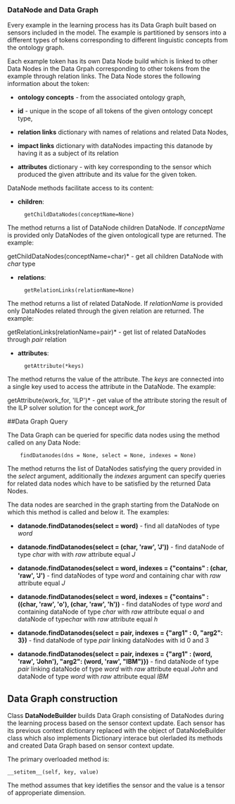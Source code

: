 ### DataNode and Data Graph

Every example in the learning process has its Data Graph built based on sensors included in the model. 
The example is partitioned by sensors into a different types of tokens corresponding to different linguistic concepts from the ontology graph.

Each example token has its own Data Node build which is linked to other Data Nodes in the Data Grpah corresponding to other tokens from the example through relation links. The Data Node stores the following information about the token:
* **ontology concepts**  - from the associated ontology graph, 


* **id** - unique in the scope of all tokens of the given ontology concept type, 


* **relation links** dictionary with names of relations and related Data Nodes,


* **impact links** dictionary with dataNodes impacting this datanode by having it as a subject of its relation


* **attributes** dictionary - with key corresponding to the sensor which produced the given attribute and its value for the given token. 

DataNode methods facilitate access to its content:
* **children**:

		getChildDataNodes(conceptName=None)

The method returns a list of DataNode children DataNode. If *conceptName* is provided only DataNodes of the given ontologicall type are returned. The example:
		
getChildDataNodes(conceptName=char)* - get all children DataNode with *char* type

* **relations**:

		getRelationLinks(relationName=None)
		
The method returns a list of related DataNode. If *relationName* is provided only DataNodes related through the given relation are returned. The example:

getRelationLinks(relationName=pair)* - get list of related DataNodes through *pair* relation

* **attributes**:

		getAttribute(*keys)

The method returns the value of the attribute. The *keys* are connected into a single key used to access the attribute in the DataNode. The example:

getAttribute(work_for, 'ILP')* - get value of the attribute storing the result of the ILP solver solution for the concept *work_for*

##Data Graph Query

The Data Graph can be queried for specific data nodes using the method called on any Data Node:
		
		findDatanodes(dns = None, select = None, indexes = None)
The method returns the list of DataNodes satisfying the query provided in the *select* argument, additionally the *indexes* argument can specify queries for related data nodes which have to be satisfied by the returned Data Nodes.


The data nodes are searched in the graph starting from the DataNode on which this method is called and below it.
The examples:

* **datanode.findDatanodes(select = word)** - find all dataNodes of type *word*


* **datanode.findDatanodes(select = (char, 'raw', 'J'))** - find dataNode of type *char* with with *raw* attribute equal *J*


* **datanode.findDatanodes(select = word,  indexes = {"contains" : (char, 'raw', 'J')** - find dataNodes of type *word* and containing char with *raw* attribute equal *J*


* **datanode.findDatanodes(select = word,  indexes = {"contains" : ((char, 'raw', 'o'), (char, 'raw', 'h'))** - find dataNodes of type *word* and containing dataNode of type *char* with *raw* attribute equal *o* and dataNode of type*char* with *raw* attribute equal *h*


* **datanode.findDatanodes(select = pair, indexes = {"arg1" : 0, "arg2": 3})** - find dataNode of type *pair* linking dataNodes with id 0 and 3


* **datanode.findDatanodes(select = pair, indexes = {"arg1" : (word, 'raw', 'John'), "arg2": (word, 'raw', "IBM")})** - find dataNode of type *pair* linking dataNode of type *word* with *raw* attribute equal *John* and dataNode of type *word* with *raw* attribute equal *IBM*

## Data Graph construction

Class **DataNodeBuilder** builds Data Graph consisting of DataNodes during the learning process based on the sensor context update. Each sensor has its previous context dictionary replaced with the object of DataNodeBuilder class which also implements Dictionary interace but olerladed its methods and created Data Graph based on sensor context update.

The primary overloaded method is:

	__setitem__(self, key, value)
	
The method assumes that key idetifies the sensor and the value is a tensor of approperiate dimension.

